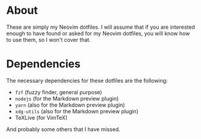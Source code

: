# About

These are simply my Neovim dotfiles. I will assume that if you are interested enough to have found or asked for my Neovim dotfiles, you will know how to use them, so I won't cover that.

# Dependencies 

The necessary dependencies for these dotfiles are the following:

- `fzf` (fuzzy finder, general purpose)
- `nodejs` (for the Markdown preview plugin)
- `yarn` (also for the Markdown preview plugin)
- `xdg-utils` (also for the Markdown preview plugin)
- TeXLive (for VimTeX)

And probably some others that I have missed.
